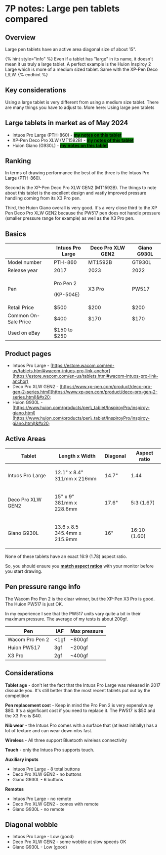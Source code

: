 # 7P notes: Large pen tablets compared

## Overview

Large pen tablets have an active area diagonal size of about 15".&#x20;

{% hint style="info" %}
Even if a tablet has "large" in its name, it doesn't mean it us truly a large tablet. A perfect example is the Huion Inspiroy 2 Large which is more of a medium sized tablet. Same with the XP-Pen Deco L/LW.
{% endhint %}

## Key considerations

Using a large tablet is very different from using a medium size tablet. There are many things you have to adjust to. More here: Using large pen tablets&#x20;

## Large tablets in market as of May 2024

* Intuos Pro Large (PTH-860) - [<mark style="background-color:green;">**my notes on this tablet**</mark>](../../product-info/wacom/wacom-intuos-pro/7p-notes-wacom-pth-x60.md)  &#x20;
* XP-Pen Deco Pro XLW (MT1592B) - [<mark style="background-color:green;">**my notes of this tablet**</mark>](../../product-info/xp-pen/xp-pen-deco-pro-xlw-gen-2-mt1592b/7p-notes-xp-pen-mt1592b.md)  &#x20;
* Huion Giano (G930L) - [<mark style="background-color:green;">**my notes on this tablet**</mark>](../../product-info/huion/huion-inspiroy/7p-notes-huion-giano-g930l.md)&#x20;

## Ranking

In terms of drawing performance the best of the three is the Intuos Pro Large (PTH-860).

Second is the XP-Pen Deco Pro XLW GEN2 (MT1592B). The things to note about this tablet is the excellent design and vastly improved pressure handling coming from its X3 Pro pen.

Third, the Huion Giano overall is very good. It's a very close third to the XP Pen Deco Pro XLW GEN2 because the PW517 pen does not handle pressure (smaller pressure range for example) as well as the X3 Pro pen.&#x20;

## Basics&#x20;

|                      | Intuos Pro Large                 | Deco Pro XLW GEN2 | Giano G930L |
| -------------------- | -------------------------------- | ----------------- | ----------- |
| Model number         | PTH-860                          | MT1592B           | GT930L      |
| Release year         | 2017                             | 2023              | 2022        |
| Pen                  | <p>Pro Pen 2</p><p>(KP-504E)</p> | X3 Pro            | PW517       |
| Retail Price         | $500                             | $200              | $200        |
| Common On-Sale Price | $400                             | $170              | $170        |
| Used on eBay         | $150 to $250                     |                   |             |

## Product pages

* Intuos Pro Large - [https://estore.wacom.com/en-us/tablets.html#wacom-intuos-pro-link-anchor](https://estore.wacom.com/en-us/tablets.html#wacom-intuos-pro-link-anchor)
* Deco Pro XLW GEN2 - [https://www.xp-pen.com/product/deco-pro-gen-2-series.html](https://www.xp-pen.com/product/deco-pro-gen-2-series.html)&#x20;
* Huion G930L - [https://www.huion.com/products/pen\_tablet/InspiroyPro/inspiroy-giano.html](https://www.huion.com/products/pen\_tablet/InspiroyPro/inspiroy-giano.html)&#x20;

## Active Areas

| Tablet            | Length x Width                         | Diagonal | Aspect ratio |
| ----------------- | -------------------------------------- | -------- | ------------ |
| Intuos Pro Large  | <p>12.1" x 8.4"<br>311mm x 216mm</p>   | 14.7"    | 1.44         |
| Deco Pro XLW GEN2 | <p>15" x 9"<br>381mm x 228.6mm</p>     | 17.6"    | 5:3 (1.67)   |
| Giano G930L       | <p>13.6 x 8.5<br>345.4mm x 215.9mm</p> | 16"      | 16:10 (1.60) |

None of these tablets have an exact 16:9 (1.78) aspect ratio.&#x20;

So, you should ensure you [**match aspect ratios**](../../guides/customizing-your-experience/matching-aspect-ratios.md) with your monitor before you start drawing. &#x20;

## Pen pressure range info

The Wacom Pro Pen 2 is the clear winner, but the XP-Pen X3 Pro is good. The Huion PW517 is just OK.&#x20;

In my experience I see that the PW517 units vary quite a bit in their maximum pressure. The average of my tests is about 200gf.

| Pen             | IAF  | Max pressure |
| --------------- | ---- | ------------ |
| Wacom Pro Pen 2 | <1gf | \~800gf      |
| Huion PW517     | 3gf  | \~200gf      |
| X3 Pro          | 2gf  | \~400gf      |

## Considerations

**Tablet age** - don't let the fact that the Intuos Pro Large was released in 2017 dissuade you. It's still better than the most recent tablets put out by the competition

**Pen replacement cos**t - Keep in mind the Pro Pen 2 is very expensive ay $80. It's a significant cost if you need to replace it. The  PW517 is $50 and the X3 Pro is $40.

**Nib wear** - the Intuos Pro comes with a surface that (at least initially) has a lot of texture and can wear down nibs fast.

**Wireless** - All three support Bluetooth wireless connectivity

**Touch** - only the Intuos Pro supports touch.&#x20;

**Auxiliary inputs**&#x20;

* Intuos Pro Large - 8 total buttons&#x20;
* Deco Pro XLW GEN2 - no buttons
* Giano G930L - 6 buttons

**Remotes**

* Intuos Pro Large - no remote
* Deco Pro XLW GEN2 - comes with remote
* Giano G930L - no remote

## Diagonal wobble

* Intuos Pro Large - Low (good)
* Deco Pro XLW GEN2 - some wobble at slow speeds OK
* Giano G930L - Low (good)



